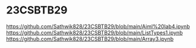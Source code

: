 # 23CSBTB29
https://github.com/Sathwik828/23CSBTB29/blob/main/Aiml%20lab4.ipynb
https://github.com/Sathwik828/23CSBTB29/blob/main/ListTypes1.ipynb
https://github.com/Sathwik828/23CSBTB29/blob/main/Array3.ipynb
